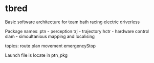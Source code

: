 # tbred
Basic software architecture for team bath racing electric driverless

Package names:
ptn - perception
trj - trajectory
hctr - hardware control
slam - simoultanious mapping and localising

topics:
route 
plan
movement
emergencyStop

Launch file is locate in ptn_pkg
